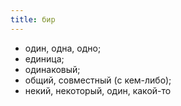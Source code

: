 ```yaml
---
title: бир
---
```


* один, одна, одно;
* единица;
* одинаковый;
* общий, совместный (с кем-либо);
* некий, некоторый, один, какой-то
